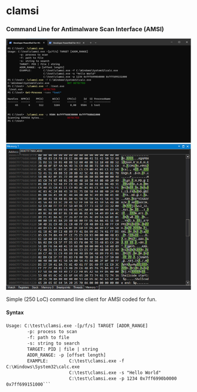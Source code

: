 # clamsi

### Command Line for Antimalware Scan Interface (AMSI)
![](clamsi.png)
![](clamsi-memory.png)

Simple (250 LoC) command line client for AMSI coded for fun. 

#### Syntax
```
Usage: C:\test\clamsi.exe -[p/f/s] TARGET [ADDR_RANGE]
        -p: process to scan
        -f: path to file
        -s: string to search
        TARGET: PID | file | string
        ADDR_RANGE: -p [offset length]
        EXAMPLE:        C:\test\clamsi.exe -f C:\Windows\System32\calc.exe
                        C:\test\clamsi.exe -s "Hello World"
                        C:\test\clamsi.exe -p 1234 0x7ff6990b0000 0x7ff699151000```
